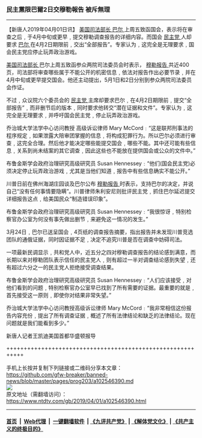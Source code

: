 ### 民主黨限巴爾2日交穆勒報告 被斥無理
------------------------

<div class="post_content" itemprop="articleBody">
 <p>
  【新唐人2019年04月01日讯】
  <a href="https://www.ntdtv.com/gb/美国司法部长.htm">
   美国司法部长
  </a>
  <a href="https://www.ntdtv.com/gb/巴尔.htm">
   巴尔
  </a>
  上周五致函国会，表示将在审查之后﹐于4月中旬或更早﹐提交穆勒调查报告的详细内容。而国会
  <a href="https://www.ntdtv.com/gb/民主党.htm">
   民主党
  </a>
  人却要求
  <a href="https://www.ntdtv.com/gb/巴尔.htm">
   巴尔
  </a>
  在4月2日期限前﹐交出“全部报告”。专家认为﹐这完全是无理要求﹐国会民主党应停止玩弄政治游戏。
 </p>
 <p>
  <a href="https://www.ntdtv.com/gb/美国司法部长.htm">
   美国司法部长
  </a>
  巴尔上周五致函参众两院司法委员会时表示，
  <a href="https://www.ntdtv.com/gb/穆勒报告.htm">
   穆勒报告
  </a>
  共近400页，司法部将审查哪些属于不能公开的机密信息﹐依法对报告作出必要节录﹐并在4月中旬或更早提交国会。他还主动提出，5月1日和2日分别到参众两院司法委员会作证。
 </p>
 <p>
  不过﹐众议院六个委员会的
  <a href="https://www.ntdtv.com/gb/民主党.htm">
   民主党
  </a>
  主席却要求巴尔﹐在4月2日期限前﹐提交“全部报告”﹐而非删节后的版本﹐同时要求他转交“潜在证据和文件”。专家认为﹐这完全是无理要求﹐并呼吁国会民主党﹐停止玩弄政治游戏。
 </p>
 <p>
  乔治城大学法学中心访问教授 高级诉讼律师 Mary McCord﹕“这是联邦刑事法的程序规定﹐如果泄露大陪审团掌握的信息﹐将构成犯罪行为。所以巴尔必须进行审查﹐这完全合理。然后他才能决定哪些能提交国会﹐哪些不能。其中还可能有些信息﹐关系到尚未结案的其它调查﹐因此这些也不能放在提供国会或公众的文件中。”
 </p>
 <p>
  布鲁金斯学会政府治理研究高级研究员 Susan Hennessey﹕“他们(国会民主党)必须决定停止玩弄政治游戏﹐尤其是当他们知道﹐报告中有些信息确实不能公开。”
 </p>
 <p>
  川普日前在佛州海湖庄园谈及巴尔公布
  <a href="https://www.ntdtv.com/gb/穆勒报告.htm">
   穆勒报告
  </a>
  时表示，支持巴尔的决定，并说自己“没有任何事情要隐瞒”。川普律师朱利安尼则批评民主党﹐抓住巴尔延迟提交详细报告这点﹐给美国民众“制造错误印象”。
 </p>
 <p>
  布鲁金斯学会政府治理研究高级研究员 Susan Hennessey﹕“我很惊讶﹐特别检察官办公室为何没有事先做出删节﹐来避免这一情况的发生。”
 </p>
 <p>
  3月24日﹐巴尔已送呈国会﹐4页纸的调查报告摘要，指出报告并未发现川普竞选团队的通俄证据，同时因证据不足﹐决定不追究川普是否在调查中妨碍司法。
 </p>
 <p>
  一项最新民调显示﹐共和党人中，近五分之四对穆勒调查报告的结论感到满意，而长期以来对穆勒团队表示信任的民主党人﹐则有超过一半对调查结论感到失望﹐还有超过六分之一的民主党人拒绝接受调查结果。
 </p>
 <p>
  布鲁金斯学会政府治理研究高级研究员 Susan Hennessey﹕“人们应该接受﹐对他们看到的问题﹐特别检察官办公室早已找到了所有需要的证据。最重要的就是﹐首先接受这一原则﹐即使你对结果非常失望。”
 </p>
 <p>
  乔治城大学法学中心访问教授高级诉讼律师 Mary McCord﹕“我非常相信这份报告内容充份﹐提出了所有调查证据﹐概述了所有法律结论和缺乏的法律结论。现在问题就是我们能看到多少。”
 </p>
 <p>
  新唐人记者王凯迪美国首都华盛顿报导
 </p>
 <div class="single_ad">
 </div>
</div>

+++++++++++++++++++++++++++++++++++++++++++++++++++++++++++<br/><br/>
手机上长按并复制下列链接或二维码分享本文章：<br/>
https://github.com/gfw-breaker/banned-news/blob/master/pages/prog203/a102546390.md <br/>
<a href='https://github.com/gfw-breaker/banned-news/blob/master/pages/prog203/a102546390.md'><img src='https://github.com/gfw-breaker/banned-news/blob/master/pages/prog203/a102546390.md.png'/></a> <br/>
原文地址（需翻墙访问）：https://www.ntdtv.com/gb/2019/04/01/a102546390.html


------------------------
#### [首页](https://github.com/gfw-breaker/banned-news/blob/master/README.md) &nbsp;|&nbsp; [Web代理](https://github.com/labour-camp/helloworld) &nbsp;|&nbsp; [一键翻墙软件](https://github.com/gfw-breaker/nogfw/blob/master/README.md) &nbsp;| [《九评共产党》](https://github.com/gfw-breaker/9ping.md/blob/master/README.md#九评之一评共产党是什么) | [《解体党文化》](https://github.com/gfw-breaker/jtdwh.md/blob/master/README.md) | [《共产主义的终极目的》](https://github.com/gfw-breaker/gczydzjmd.md/blob/master/README.md)

